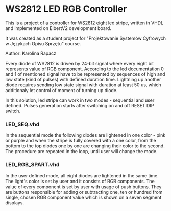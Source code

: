 # WS2812 LED RGB Controller
This is a project of a controller for WS2812 eight led stripe, written in VHDL and implemented on ElbertV2 development board.

It was created as a student project for "Projektowanie Systemów Cyfrowych w Językach Opisu Sprzętu" course. 

Author: Karolina Rapacz

Every diode of WS2812 is driven by 24-bit signal where every eight bit represents value of RGB component. According to the led documentation 0 and 1 of mentioned signal have to be represented by sequences of high and low state (kind of pulses) with defined duration time. Lightning up another diode requires sending low state signal with duration at least 50 us, which additionaly let control of moment of turning up diode. 

In this solution, led stripe can work in two modes - sequential and user defined. Pulses generation starts after switching on and off RESET DIP switch.

### LED_SEQ.vhd

In the sequential mode the following diodes are lightened in one color - pink or purple and when the stripe is fully covered with a one color, from the bottom to the top diodes one by one are changing their color to the second. The procedure are repeated in the loop, until user will change the mode.

### LED_RGB_SPART.vhd

In the user defined mode, all eight diodes are lightened in the same time. The light's color is set by user and it consists of RGB components. The value of every component is set by user with usage of push buttons. They are buttons responsible for adding or subtracting one, ten or hundred from single, chosen RGB component value which is shown on a seven segment displays.
